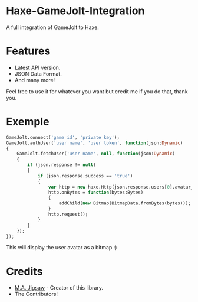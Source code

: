# Haxe-GameJolt-Integration

A full integration of GameJolt to Haxe.

# Features
* Latest API version.
* JSON Data Format.
* And many more!

Feel free to use it for whatever you want but credit me if you do that, thank you.

# Exemple

```haxe
GameJolt.connect('game id', 'private key');
GameJolt.authUser('user name', 'user token', function(json:Dynamic)
{
	GameJolt.fetchUser('user name', null, function(json:Dynamic)
	{
		if (json.response != null)
		{
			if (json.response.success == 'true')
			{
				var http = new haxe.Http(json.response.users[0].avatar_url);
				http.onBytes = function(bytes:Bytes)
				{
					addChild(new Bitmap(BitmapData.fromBytes(bytes)));
				}
				http.request();
			}
		}
	});
});
```

This will display the user avatar as a bitmap :)

# Credits
* [M.A. Jigsaw](https://github.com/MAJigsaw77) - Creator of this library.
* The Contributors!
